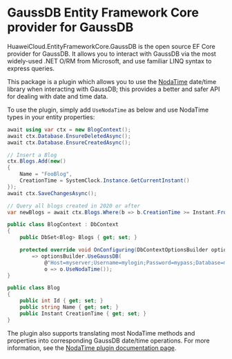 # GaussDB Entity Framework Core provider for GaussDB

HuaweiCloud.EntityFrameworkCore.GaussDB is the open source EF Core provider for GaussDB. It allows you to interact with GaussDB via the most widely-used .NET O/RM from Microsoft, and use familiar LINQ syntax to express queries.

This package is a plugin which allows you to use the [NodaTime](https://nodatime.org) date/time library when interacting with GaussDB; this provides a better and safer API for dealing with date and time data.

To use the plugin, simply add `UseNodaTime` as below and use NodaTime types in your entity properties:

```csharp
await using var ctx = new BlogContext();
await ctx.Database.EnsureDeletedAsync();
await ctx.Database.EnsureCreatedAsync();

// Insert a Blog
ctx.Blogs.Add(new()
{
    Name = "FooBlog",
    CreationTime = SystemClock.Instance.GetCurrentInstant()
});
await ctx.SaveChangesAsync();

// Query all blogs created in 2020 or after
var newBlogs = await ctx.Blogs.Where(b => b.CreationTime >= Instant.FromUtc(2020, 1, 1, 0, 0, 0)).ToListAsync();

public class BlogContext : DbContext
{
    public DbSet<Blog> Blogs { get; set; }

    protected override void OnConfiguring(DbContextOptionsBuilder optionsBuilder)
        => optionsBuilder.UseGaussDB(
            @"Host=myserver;Username=mylogin;Password=mypass;Database=mydatabase",
            o => o.UseNodaTime());
}

public class Blog
{
    public int Id { get; set; }
    public string Name { get; set; }
    public Instant CreationTime { get; set; }
}
```

The plugin also supports translating most NodaTime methods and properties into corresponding GaussDB date/time operations. For more information, see the [NodaTime plugin documentation page](https://www.npgsql.org/efcore/mapping/nodatime.html).
